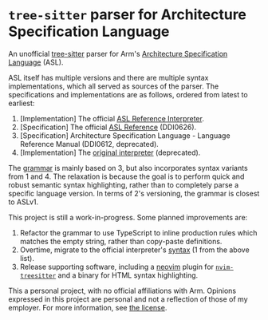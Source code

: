 # `tree-sitter` parser for Architecture Specification Language

An unofficial [tree-sitter](https://tree-sitter.github.io/) parser for Arm's [Architecture Specification Language](https://developer.arm.com/Architectures/Architecture%20Specification%20Language) (ASL).

ASL itself has multiple versions and there are multiple syntax implementations, which all served as sources of the parser. The specifications and implementations are as follows, ordered from latest to earliest:

1. [Implementation] The official [ASL Reference Interpreter](https://github.com/herd/herdtools7/tree/master/asllib).
2. [Specification] The official [ASL Reference](https://developer.arm.com/Architectures/Architecture%20Specification%20Language) (DDI0626).
3. [Specification] Architecture Specification Language - Language Reference Manual (DDI0612, deprecated).
4. [Implementation] The [original interpreter](https://github.com/ARM-software/asl-interpreter) (deprecated).

The [grammar](./grammar.js) is mainly based on 3, but also incorporates syntax variants from 1 and 4. The relaxation is because the goal is to perform quick and robust semantic syntax highlighting, rather than to completely parse a specific language version. In terms of 2's versioning, the grammar is closest to ASLv1.

This project is still a work-in-progress. Some planned improvements are:

1. Refactor the grammar to use TypeScript to inline production rules which matches the empty string, rather than copy-paste definitions.
2. Overtime, migrate to the official interpreter's [syntax](https://github.com/herd/herdtools7/blob/master/asllib/Parser.mly) (1 from the above list).
3. Release supporting software, including a [neovim](https://neovim.io/) plugin for [`nvim-treesitter`](https://github.com/nvim-treesitter/nvim-treesitter/) and a binary for HTML syntax highlighting.

This a personal project, with no official affiliations with Arm. Opinions expressed in this project are personal and not a reflection of those of my employer. For more information, see [the license](./LICENSE).

